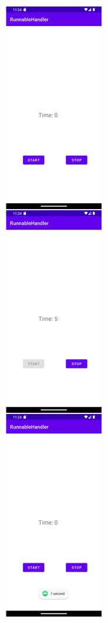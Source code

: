 <img src='preview\Screenshot_1668540244.png' width=260 /> <img src='preview\Screenshot_1668540257.png' width=260 /> <img src='preview\Screenshot_1668540260.png' width=260 />


